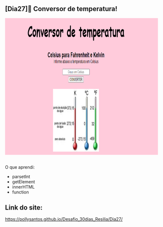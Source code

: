 ## [Dia27]🔘 Conversor de temperatura!

<div align="center">
  <img height="450em" src= ./conversor.png>
</div>

##

O que aprendi:

- parsetInt
- getElement
- innerHTML
- function

## Link do site:
https://pollysantos.github.io/Desafio_30dias_Resilia/Dia27/
